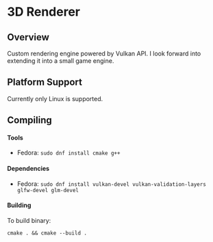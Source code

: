 # 3D Renderer

## Overview

Custom rendering engine powered by Vulkan API. I look forward into extending it into a small game engine.


## Platform Support

Currently only Linux is supported.


## Compiling

#### Tools

- Fedora: `sudo dnf install cmake g++`

#### Dependencies

- Fedora: `sudo dnf install vulkan-devel vulkan-validation-layers glfw-devel glm-devel`

#### Building

To build binary:

```
cmake . && cmake --build .
```
